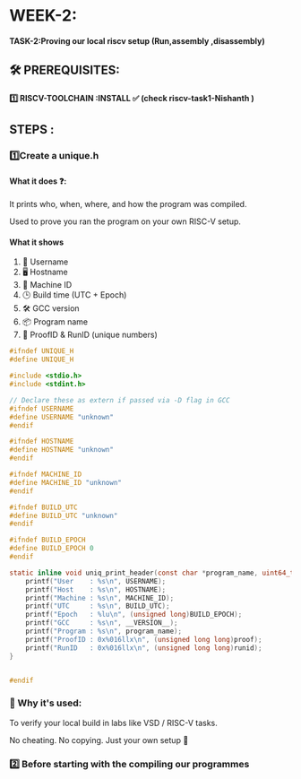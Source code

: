# WEEK-2:
#### TASK-2:Proving our local riscv setup (Run,assembly ,disassembly)

## 🛠️ PREREQUISITES:
#### 1️⃣ RISCV-TOOLCHAIN :INSTALL ✅ (check riscv-task1-Nishanth )
## STEPS : 
### 1️⃣Create a unique.h 
#### What it does ❓:
It prints who, when, where, and how the program was compiled.

Used to prove you ran the program on your own RISC-V setup.
#### What it shows
1. 👤 Username
2. 🖥️ Hostname
3. 🧬 Machine ID
4. 🕒 Build time (UTC + Epoch)
5. 🛠️ GCC version
6. 📦 Program name
7. 🔐 ProofID & RunID (unique numbers)
~~~ c
#ifndef UNIQUE_H
#define UNIQUE_H

#include <stdio.h>
#include <stdint.h>

// Declare these as extern if passed via -D flag in GCC
#ifndef USERNAME
#define USERNAME "unknown"
#endif

#ifndef HOSTNAME
#define HOSTNAME "unknown"
#endif

#ifndef MACHINE_ID
#define MACHINE_ID "unknown"
#endif

#ifndef BUILD_UTC
#define BUILD_UTC "unknown"
#endif

#ifndef BUILD_EPOCH
#define BUILD_EPOCH 0
#endif

static inline void uniq_print_header(const char *program_name, uint64_t proof, uint64_t runid) {
    printf("User    : %s\n", USERNAME);
    printf("Host    : %s\n", HOSTNAME);
    printf("Machine : %s\n", MACHINE_ID);
    printf("UTC     : %s\n", BUILD_UTC);
    printf("Epoch   : %lu\n", (unsigned long)BUILD_EPOCH);
    printf("GCC     : %s\n", __VERSION__);
    printf("Program : %s\n", program_name);
    printf("ProofID : 0x%016llx\n", (unsigned long long)proof);
    printf("RunID   : 0x%016llx\n", (unsigned long long)runid);
}


#endif
~~~
### 📌 Why it's used:
To verify your local build in labs like VSD / RISC-V tasks.

No cheating. No copying. Just your own setup 💯

### 2️⃣ Before starting with the compiling our programmes
 